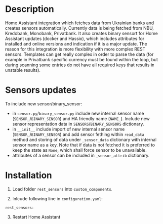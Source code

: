 # Description
Home Assistant integration which fetches data from Ukrainian banks and creates sensors automatically.
Currently data is being fetched from NBU, Kredobank, Monobank, Privatbank.
It also creates binary sensort for Home Assistant updates (docker and Hassio), which includes attributes for installed and online versions and indication if it is a major update.
The reason for this integration is more flexibility with more complex REST sensors. Templates can get really complex in order to parse the data (for example in Privatbank specific currency must be found within the loop, but during scanning some entries do not have all required keys that results in unstable results).

# Sensors updates
To include new sensor/binary_sensor:
- in `sensor.py`/`binary_sensor.py` include new internal sensor name (`SENSOR_`/`BINARY_SENSOR`) and HA friendly name (`NAME_`). Include new sensor representation data in `SENSORS`/`BINARY_SENSORS` dictionary.
- in `__init__` include import of new internal sensor name (`SENSOR_`/`BINARY_SENSOR`) and add sensor fething within `read_data` method and storing of data under `_sensor_data` dictionary with internal sensor name as a key. Note that if data is not fetched it is preferred to keep the state as `None`, which shall force sensor to be unavailable.
- attributes of a sensor can be included in `_sensor_attrib` dictionary.

# Installation
1. Load folder `rest_sensors` into `custom_components`. 

2. Inlcude following line in `configuration.yaml`:
```
rest_sensors:
```

3. Restart Home Assistant
